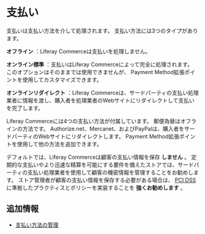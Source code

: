 # 支払い

支払いは支払い方法を介して処理されます。 支払い方法には3つのタイプがあります。

**オフライン** ：Liferay Commerceは支払いを処理しません。

**オンライン標準** ：支払いはLiferay Commerceによって完全に処理されます。 このオプションはそのままでは使用できませんが、 Payment Method拡張ポイントを使用してカスタマイズできます。

**オンラインリダイレクト** ：Liferay Commerceは、サードパーティの支払い処理業者に情報を渡し、購入者を処理業者のWebサイトにリダイレクトして支払いを完了します。

Liferay Commerceには4つの支払い方法が付属しています。 郵便為替はオフラインの方法です。 Authorize.net、Mercanet、およびPayPalは、購入者をサードパーティのWebサイトにリダイレクトします。 Payment Method拡張ポイントを使用して他の方法を追加できます。

デフォルトでは、Liferay Commerceは顧客の支払い情報を保存 **しません** 。 定期的な支払いやより迅速な精算を可能にする要件を備えたストアでは、サードパーティの支払い処理業者を使用して顧客の機密情報を管理することをお勧めします。 ストア管理者が顧客の支払い情報を保存する必要がある場合は、 [PCI DSS](https://www.pcisecuritystandards.org/) に準拠したプラクティスとポリシーを実装することを **強くお勧めします** 。

<a name="additional-information" />

## 追加情報

* [支払い方法の管理](../configuring-payment-methods/managing-payment-methods.md)
